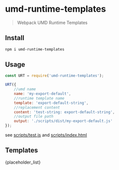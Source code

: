 # umd-runtime-templates
> Webpack UMD Runtime Templates

## Install
```sh
npm i umd-runtime-templates
```

## Usage
```js
const URT = require('umd-runtime-templates');

URT({
    //umd name
    name: 'my-export-default',
    //runtime template name
    template: 'export-default-string',
    //replacement content
    content: 'test-string: export-default-string',
    //output file path
    output: './scripts/dist/my-export-default.js'
});

```
see [scripts/test.js](/scripts/test.js) and [scripts/index.html](/scripts/index.html)

## Templates
{placeholder_list}